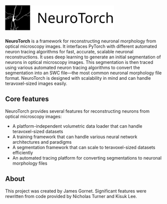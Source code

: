 # <img alt="NeuroTorch" src="/docs/images/NeuroTorch%20Logo.svg" height="80">

**NeuroTorch** is a framework for reconstructing neuronal morphology from
optical microscopy images. It interfaces PyTorch with different
automated neuron tracing algorithms for fast, accurate, scalable
neuronal reconstructions. It uses deep learning to generate an initial
segmentation of neurons in optical microscopy images. This
segmentation is then traced using various automated neuron tracing
algorithms to convert the segmentation into an SWC file—the most
common neuronal morphology file format. NeuroTorch is designed with
scalability in mind and can handle teravoxel-sized images easily.

## Core features

NeuroTorch provides several features for reconstructing neurons from optical microscopy images:
  * A platform-independent volumetric data loader that can handle teravoxel-sized datasets
  * A training framework that can handle various neural network architectures and paradigms
  * A segmentation framework that can scale to teravoxel-sized datasets efficiently
  * An automated tracing platform for converting segmentations to neuronal morphology files


## About

This project was created by James Gornet. Significant features were
rewritten from code provided by Nicholas Turner and Kisuk Lee.
